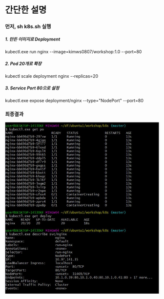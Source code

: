 # 간단한 설명 #

### 먼저, sh k8s.sh 실행 ###

##### 1. 만든 이미지로 Deployment #####
kubectl.exe run nginx --image=kimws0807/workshop:1.0 --port=80

##### 2. Pod 20개로 확장 #####
kubectl scale deployment nginx --replicas=20

##### 3. Service Port 80으로 설정 #####
kubectl.exe expose deployment/nginx --type="NodePort" --port=80

### 최종결과 ###
![](Deployment.JPG)